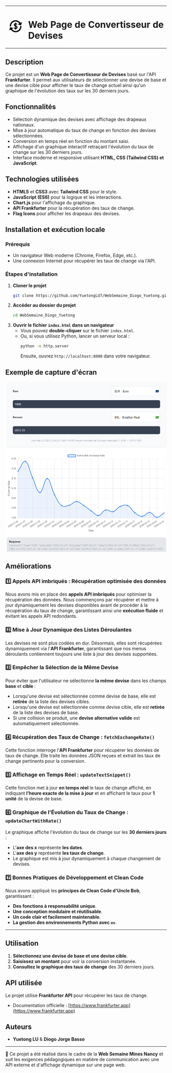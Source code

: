 <table>
  <tr>
    <td><img src="./assets/exchange.png" alt="Aperçu" width="60" style="margin-right: 10px;"></td>
    <td><h1>Web Page de Convertisseur de Devises</h1></td>
  </tr>
</table>


## Description
Ce projet est un **Web Page de Convertisseur de Devises** basé sur l'API **Frankfurter**. Il permet aux utilisateurs de sélectionner une devise de base et une devise cible pour afficher le taux de change actuel ainsi qu'un graphique de l'évolution des taux sur les 30 derniers jours.

## Fonctionnalités
- Sélection dynamique des devises avec affichage des drapeaux nationaux.
- Mise à jour automatique du taux de change en fonction des devises sélectionnées.
- Conversion en temps réel en fonction du montant saisi.
- Affichage d'un graphique interactif retraçant l'évolution du taux de change sur les 30 derniers jours.
- Interface moderne et responsive utilisant **HTML, CSS (Tailwind CSS) et JavaScript**.

## Technologies utilisées
- **HTML5** et **CSS3** avec **Tailwind CSS** pour le style.
- **JavaScript (ES6)** pour la logique et les interactions.
- **Chart.js** pour l'affichage du graphique.
- **API Frankfurter** pour la récupération des taux de change.
- **Flag Icons** pour afficher les drapeaux des devises.

## Installation et exécution locale
### Prérequis
- Un navigateur Web moderne (Chrome, Firefox, Edge, etc.).
- Une connexion Internet pour récupérer les taux de change via l'API.

### Étapes d'installation
1. **Cloner le projet**
   ```sh
   git clone https://github.com/YuetongLU7/WebSemaine_Diogo_Yuetong.git
   ```
2. **Accéder au dossier du projet**
   ```sh
   cd WebSemaine_Diogo_Yuetong
   ```
3. **Ouvrir le fichier `index.html` dans un navigateur**
   - Vous pouvez **double-cliquer** sur le fichier `index.html`.
   - Ou, si vous utilisez Python, lancer un serveur local :
     ```sh
     python -m http.server
     ```
     Ensuite, ouvrez `http://localhost:8000` dans votre navigateur.

## Exemple de capture d'écran
![Capture d'écran de l'application](./assets/screenshot.png)

## Améliorations

### 1️⃣ Appels API imbriqués : Récupération optimisée des données
Nous avons mis en place des **appels API imbriqués** pour optimiser la récupération des données. Nous commençons par récupérer et mettre à jour dynamiquement les devises disponibles avant de procéder à la récupération du taux de change, garantissant ainsi une **exécution fluide** et évitant les appels API redondants.

### 2️⃣ Mise à Jour Dynamique des Listes Déroulantes
Les devises ne sont plus codées en dur. Désormais, elles sont récupérées dynamiquement via l'**API Frankfurter**, garantissant que nos menus déroulants contiennent toujours une liste à jour des devises supportées.

### 3️⃣ Empêcher la Sélection de la Même Devise
Pour éviter que l'utilisateur ne sélectionne **la même devise** dans les champs **base** et **cible** :
   - Lorsqu'une devise est sélectionnée comme devise de base, elle est **retirée** de la liste des devises cibles.
   - Lorsqu'une devise est sélectionnée comme devise cible, elle est **retirée** de la liste des devises de base.
   - Si une collision se produit, une **devise alternative valide** est automatiquement sélectionnée.

### 4️⃣ Récupération des Taux de Change : `fetchExchangeRate()`
Cette fonction interroge l’**API Frankfurter** pour récupérer les données de taux de change. Elle traite les données JSON reçues et extrait les taux de change pertinents pour la conversion.

### 5️⃣ Affichage en Temps Réel : `updateTextSnippet()`
Cette fonction met à jour **en temps réel** le taux de change affiché, en indiquant **l’heure exacte de la mise à jour** et en affichant le taux pour **1 unité** de la devise de base.

### 6️⃣ Graphique de l'Évolution du Taux de Change : `updateChartWithRate()`
Le graphique affiche l'évolution du taux de change sur les **30 derniers jours** :
   - L'**axe des x** représente **les dates**.
   - L'**axe des y** représente **les taux de change**.
   - Le graphique est mis à jour dynamiquement à chaque changement de devises.

### 7️⃣ Bonnes Pratiques de Développement et Clean Code
Nous avons appliqué les **principes de Clean Code d'Uncle Bob**, garantissant :
   - **Des fonctions à responsabilité unique**.
   - **Une conception modulaire et réutilisable**.
   - **Un code clair et facilement maintenable**.
   - **La gestion des environnements Python avec `uv`**.

---

## Utilisation
1. **Sélectionnez une devise de base et une devise cible**.
2. **Saisissez un montant** pour voir la conversion instantanée.
3. **Consultez le graphique des taux de change** des 30 derniers jours.

## API utilisée
Le projet utilise **Frankfurter API** pour récupérer les taux de change.
- Documentation officielle : [https://www.frankfurter.app](https://www.frankfurter.app)

## Auteurs
- **Yuetong LU** & **Diogo Jorge Basso**

---

📌 Ce projet a été réalisé dans le cadre de la **Web Semaine Mines Nancy** et suit les exigences pédagogiques en matière de communication avec une API externe et d'affichage dynamique sur une page web.
